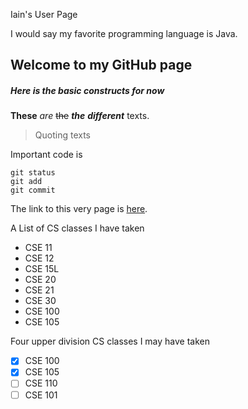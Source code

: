 Iain's User Page

I would say my favorite programming language is Java.

## Welcome to my GitHub page

##### Here is the basic constructs for now

**These** *are* ~~the~~ **_the_** ***different*** texts.

> Quoting texts

Important code is 
```
git status
git add
git commit
```

The link to this very page is [here](https://github.com/ibro912/ibro912.github.io/blob/main/README.md).

A List of CS classes I have taken
- CSE 11
- CSE 12
- CSE 15L
- CSE 20
- CSE 21
- CSE 30
- CSE 100
- CSE 105

Four upper division CS classes I may have taken
- [x] CSE 100
- [x] CSE 105
- [ ] CSE 110
- [ ] CSE 101
